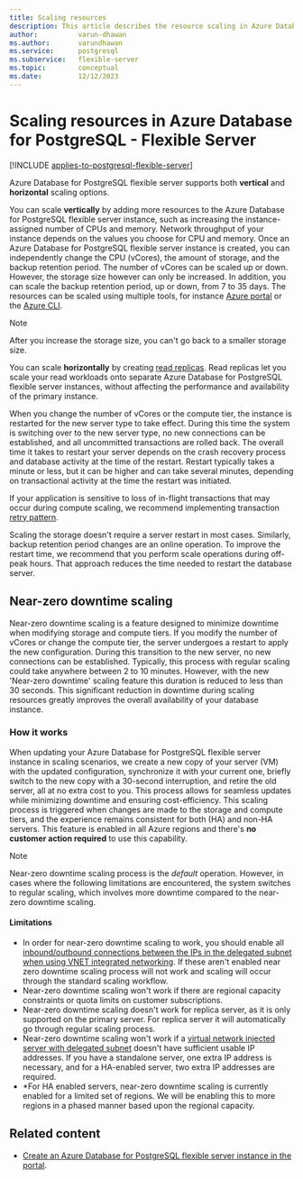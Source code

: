 ```yaml
---
title: Scaling resources
description: This article describes the resource scaling in Azure Database for PostgreSQL - Flexible Server.
author:          varun-dhawan
ms.author:       varundhawan
ms.service:      postgresql
ms.subservice:   flexible-server
ms.topic:        conceptual
ms.date:         12/12/2023
---
```


# Scaling resources in Azure Database for PostgreSQL - Flexible Server

[!INCLUDE [applies-to-postgresql-flexible-server](../includes/applies-to-postgresql-flexible-server.md)]

Azure Database for PostgreSQL flexible server supports both **vertical** and **horizontal** scaling options.

You can scale **vertically** by adding more resources to the Azure Database for PostgreSQL flexible server instance, such as increasing the instance-assigned number of CPUs and memory. Network throughput of your instance depends on the values you choose for CPU and memory. Once an Azure Database for PostgreSQL flexible server instance is created, you can independently change the CPU (vCores), the amount of storage, and the backup retention period. The number of vCores can be scaled up or down. However, the storage size however can only be increased. In addition, you can scale the backup retention period, up or down, from 7 to 35 days. The resources can be scaled using multiple tools, for instance [Azure portal](./quickstart-create-server-portal.md) or the [Azure CLI](./quickstart-create-server-cli.md).

> [!NOTE]  
> After you increase the storage size, you can't go back to a smaller storage size.

You can scale **horizontally** by creating [read replicas](./concepts-read-replicas.md). Read replicas let you scale your read workloads onto separate Azure Database for PostgreSQL flexible server instances, without affecting the performance and availability of the primary instance.

When you change the number of vCores or the compute tier, the instance is restarted for the new server type to take effect. During this time the system is switching over to the new server type, no new connections can be established, and all uncommitted transactions are rolled back. The overall time it takes to restart your server depends on the crash recovery process and database activity at the time of the restart. Restart typically takes a minute or less, but it can be higher and can take several minutes, depending on transactional activity at the time the restart was initiated.

If your application is sensitive to loss of in-flight transactions that may occur during compute scaling, we recommend implementing transaction [retry pattern](../single-server/concepts-connectivity.md#handling-transient-errors).

Scaling the storage doesn't require a server restart in most cases. Similarly, backup retention period changes are an online operation. To improve the restart time, we recommend that you perform scale operations during off-peak hours. That approach reduces the time needed to restart the database server.

## Near-zero downtime scaling 

Near-zero downtime scaling is a feature designed to minimize downtime when modifying storage and compute tiers. If you modify the number of vCores or change the compute tier, the server undergoes a restart to apply the new configuration. During this transition to the new server, no new connections can be established. Typically, this process with regular scaling could take anywhere between 2 to 10 minutes. However, with the new 'Near-zero downtime' scaling feature this duration is reduced to less than 30 seconds. This significant reduction in downtime during scaling resources greatly improves the overall availability of your database instance.

### How it works

When updating your Azure Database for PostgreSQL flexible server instance in scaling scenarios, we create a new copy of your server (VM) with the updated configuration, synchronize it with your current one, briefly switch to the new copy with a 30-second interruption, and retire the old server, all at no extra cost to you. This process allows for seamless updates while minimizing downtime and ensuring cost-efficiency. This scaling process is triggered when changes are made to the storage and compute tiers, and the experience remains consistent for both (HA) and non-HA servers. This feature is enabled in all Azure regions and there's **no customer action required** to use this capability. 

> [!NOTE]
>  Near-zero downtime scaling process is the _default_ operation. However, in cases where the following limitations are encountered, the system switches to regular scaling, which involves more downtime compared to the near-zero downtime scaling.

#### Limitations 

- In order for near-zero downtime scaling to work, you should enable all [inbound/outbound connections between the IPs in the delegated subnet when using VNET integrated networking](../flexible-server/concepts-networking-private.md#virtual-network-concepts). If these aren't enabled near zero downtime scaling process will not work and scaling will occur through the standard scaling workflow.
- Near-zero downtime scaling won't work if there are regional capacity constraints or quota limits on customer subscriptions.
- Near-zero downtime scaling doesn't work for replica server, as it is only supported on the primary server. For replica server it will automatically go through regular scaling process.
- Near-zero downtime scaling won't work if a [virtual network injected server with delegated subnet](../flexible-server/concepts-networking-private.md#virtual-network-concepts) doesn't have sufficient usable IP addresses. If you have a standalone server, one extra IP address is necessary, and for a HA-enabled server, two extra IP addresses are required.
- *For HA enabled servers, near-zero downtime scaling is currently enabled for a limited set of regions. We will be enabling this to more regions in a phased manner based upon the regional capacity.

## Related content

- [Create an Azure Database for PostgreSQL flexible server instance in the portal](how-to-manage-server-portal.md).
